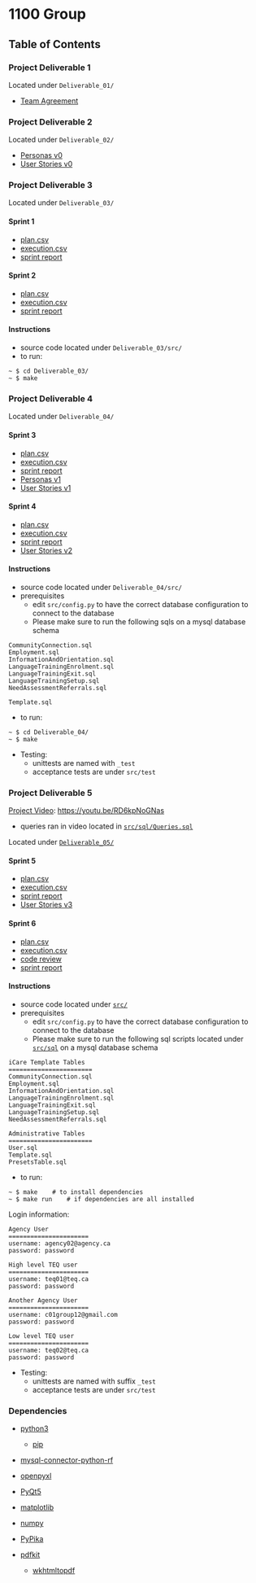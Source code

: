 # 1100 Group

## Table of Contents

### Project Deliverable 1
Located under `Deliverable_01/`
 - [Team Agreement](https://github.com/CSCC01/Team12/blob/master/Deliverable_01/C01_Team_Agreement.pdf)

### Project Deliverable 2
Located under `Deliverable_02/`
 - [Personas v0](https://github.com/CSCC01/Team12/blob/master/Deliverable_02/personas_v0.pdf)
 - [User Stories v0](https://github.com/CSCC01/Team12/blob/master/Deliverable_02/user_stories_v0.pdf)

### Project Deliverable 3
Located under `Deliverable_03/`
#### Sprint 1
 - [plan.csv](https://github.com/CSCC01/Team12/blob/master/Deliverable_03/backlog/sprint01/plan.csv)
 - [execution.csv](https://github.com/CSCC01/Team12/blob/master/Deliverable_03/backlog/sprint01/execution.csv)
 - [sprint report](https://github.com/CSCC01/Team12/blob/master/Deliverable_03/backlog/sprint01/sprint_report_01.pdf)

#### Sprint 2
 - [plan.csv](https://github.com/CSCC01/Team12/blob/master/Deliverable_03/backlog/sprint02/plan.csv)
 - [execution.csv](https://github.com/CSCC01/Team12/blob/master/Deliverable_03/backlog/sprint02/execution.csv)
 - [sprint report](https://github.com/CSCC01/Team12/blob/master/Deliverable_03/backlog/sprint02/sprint_report_02.pdf)

#### Instructions
 - source code located under `Deliverable_03/src/`
 - to run:
```
~ $ cd Deliverable_03/
~ $ make
```

### Project Deliverable 4
Located under `Deliverable_04/`
#### Sprint 3
 - [plan.csv](https://github.com/CSCC01/Team12/blob/master/Deliverable_04/backlog/sprint03/plan.csv)
 - [execution.csv](https://github.com/CSCC01/Team12/blob/master/Deliverable_04/backlog/sprint03/execution.csv)
 - [sprint report](https://github.com/CSCC01/Team12/blob/master/Deliverable_04/backlog/sprint03/sprint_report_03.pdf)
 - [Personas v1](https://github.com/CSCC01/Team12/blob/master/Deliverable_04/backlog/sprint03/personas_v1.pdf)
 - [User Stories v1](https://github.com/CSCC01/Team12/blob/master/Deliverable_04/backlog/sprint03/user_stories_v1.pdf)

#### Sprint 4
 - [plan.csv](https://github.com/CSCC01/Team12/blob/master/Deliverable_04/backlog/sprint04/plan.csv)
 - [execution.csv](https://github.com/CSCC01/Team12/blob/master/Deliverable_04/backlog/sprint04/execution.csv)
 - [sprint report](https://github.com/CSCC01/Team12/blob/master/Deliverable_04/backlog/sprint04/sprint_report_04.pdf)
 - [User Stories v2](https://github.com/CSCC01/Team12/blob/master/Deliverable_04/backlog/sprint04/user_stories_v2.pdf)

#### Instructions
 - source code located under `Deliverable_04/src/`
 - prerequisites
    - edit `src/config.py` to have the correct database configuration to connect to the database
    - Please make sure to run the following sqls on a mysql database schema
```
CommunityConnection.sql
Employment.sql
InformationAndOrientation.sql
LanguageTrainingEnrolment.sql
LanguageTrainingExit.sql
LanguageTrainingSetup.sql
NeedAssessmentReferrals.sql

Template.sql
```

 - to run:
```
~ $ cd Deliverable_04/
~ $ make
```
 - Testing:
    - unittests are named with `_test`
    - acceptance tests are under `src/test`

### Project Deliverable 5
[Project Video](https://youtu.be/RD6kpNoGNas): https://youtu.be/RD6kpNoGNas
 - queries ran in video located in [`src/sql/Queries.sql`](https://github.com/CSCC01/Team12/blob/master/src/sql/Queries.sql)

Located under [`Deliverable_05/`](https://github.com/CSCC01/Team12/tree/master/Deliverable_05/backlog)
#### Sprint 5
 - [plan.csv](https://github.com/CSCC01/Team12/blob/master/Deliverable_05/backlog/sprint05/plan.csv)
 - [execution.csv](https://github.com/CSCC01/Team12/blob/master/Deliverable_05/backlog/sprint05/execution.csv)
 - [sprint report](https://github.com/CSCC01/Team12/blob/master/Deliverable_05/backlog/sprint05/sprint_report_05.pdf)
 - [User Stories v3](https://github.com/CSCC01/Team12/blob/master/Deliverable_05/backlog/sprint05/user_stories_v3.pdf)

#### Sprint 6
 - [plan.csv](https://github.com/CSCC01/Team12/blob/master/Deliverable_05/backlog/sprint06/plan.csv)
 - [execution.csv](https://github.com/CSCC01/Team12/blob/master/Deliverable_05/backlog/sprint06/execution.csv)
 - [code review](https://github.com/CSCC01/Team12/blob/master/Deliverable_05/backlog/sprint06/code_review.pdf)
 - [sprint report](https://github.com/CSCC01/Team12/blob/master/Deliverable_05/backlog/sprint06/sprint_report_06.pdf)

#### Instructions
 - source code located under [`src/`](https://github.com/CSCC01/Team12/tree/master/src)
 - prerequisites
    - edit `src/config.py` to have the correct database configuration to connect to the database
    - Please make sure to run the following sql scripts located under [`src/sql`](https://github.com/CSCC01/Team12/tree/master/src/sql) on a mysql database schema
```
iCare Template Tables
=======================
CommunityConnection.sql
Employment.sql
InformationAndOrientation.sql
LanguageTrainingEnrolment.sql
LanguageTrainingExit.sql
LanguageTrainingSetup.sql
NeedAssessmentReferrals.sql

Administrative Tables
=======================
User.sql
Template.sql
PresetsTable.sql
```

 - to run:
```
~ $ make	# to install dependencies
~ $ make run	# if dependencies are all installed
```
Login information:
```
Agency User
======================
username: agency02@agency.ca
password: password

High level TEQ user
======================
username: teq01@teq.ca
password: password

Another Agency User
======================
username: c01group12@gmail.com
password: password

Low level TEQ user
======================
username: teq02@teq.ca
password: password
```

 - Testing:
    - unittests are named with suffix `_test`
    - acceptance tests are under `src/test`


### Dependencies
 - [python3](https://www.python.org/)
    - [pip](https://pypi.org/project/pip/)

 - [mysql-connector-python-rf](https://dev.mysql.com/doc/connector-python/en/connector-python-installation.html)
 - [openpyxl](https://bitbucket.org/openpyxl/openpyxl)

 - [PyQt5](https://www.riverbankcomputing.com/software/pyqt/download5)

 - [matplotlib](https://matplotlib.org/)
 - [numpy](https://www.numpy.org)
 - [PyPika](https://pypika.readthedocs.io/en/latest/1_installation.html)
 - [pdfkit](https://github.com/JazzCore/python-pdfkit)
    - [wkhtmltopdf](https://github.com/JazzCore/python-pdfkit)
